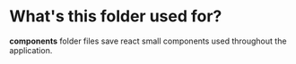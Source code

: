 # What's this folder used for?

**components** folder files save react small components used throughout the application.
